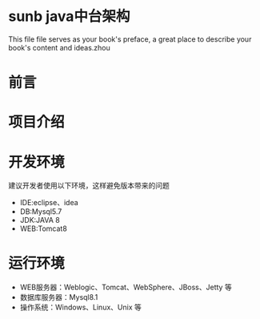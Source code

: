 # sunb java中台架构

This file file serves as your book's preface, a great place to describe your book's content and ideas.zhou

# 前言

# 项目介绍

# 开发环境

建议开发者使用以下环境，这样避免版本带来的问题

* IDE:eclipse、idea
* DB:Mysql5.7
* JDK:JAVA 8
* WEB:Tomcat8

# 运行环境

* WEB服务器：Weblogic、Tomcat、WebSphere、JBoss、Jetty 等
* 数据库服务器：Mysql8.1
* 操作系统：Windows、Linux、Unix 等





